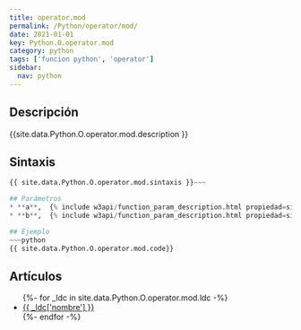 ```yaml
---
title: operator.mod
permalink: /Python/operator/mod/
date: 2021-01-01
key: Python.O.operator.mod
category: python
tags: ['funcion python', 'operator']
sidebar: 
  nav: python
---
```


## Descripción
{{site.data.Python.O.operator.mod.description }}

## Sintaxis
~~~python
{{ site.data.Python.O.operator.mod.sintaxis }}~~~

## Parámetros
* **a**,  {% include w3api/function_param_description.html propiedad=site.data.Python.O.operator.mod valor="a" %}
* **b**,  {% include w3api/function_param_description.html propiedad=site.data.Python.O.operator.mod valor="b" %}

## Ejemplo
~~~python
{{ site.data.Python.O.operator.mod.code}}
~~~

## Artículos
<ul>
{%- for _ldc in site.data.Python.O.operator.mod.ldc -%}
   <li>
       <a href="{{_ldc['url'] }}">{{ _ldc['nombre'] }}</a>
   </li>
{%- endfor -%}
</ul>
